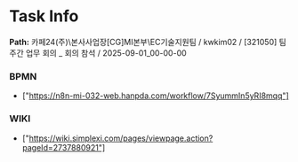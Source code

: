 # Task Info

**Path:** 카페24(주)\본사사업장\[CG]MI본부\EC기술지원팀 / kwkim02 / [321050] 팀 주간 업무 회의 _ 회의 참석 / 2025-09-01_00-00-00

### BPMN
- ["https://n8n-mi-032-web.hanpda.com/workflow/7SyummIn5yRI8mqq"]

### WIKI
- ["https://wiki.simplexi.com/pages/viewpage.action?pageId=2737880921"]

